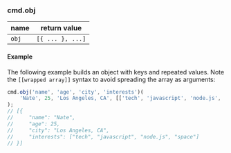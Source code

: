 ### cmd.obj

| name     | return value     |
|----------|----------------- |
| `obj`   | `[{ ... }, ...]`  |

#### Example

The following example builds an object with keys and repeated values. Note the `[[wrapped array]]` syntax to avoid spreading the array as arguments:

```js
cmd.obj('name', 'age', 'city', 'interests')(
    'Nate', 25, 'Los Angeles, CA', [['tech', 'javascript', 'node.js', 'space']]
);
// [{
//     "name": "Nate",
//     "age": 25,
//     "city": "Los Angeles, CA",
//     "interests": ["tech", "javascript", "node.js", "space"]
// }]
```
